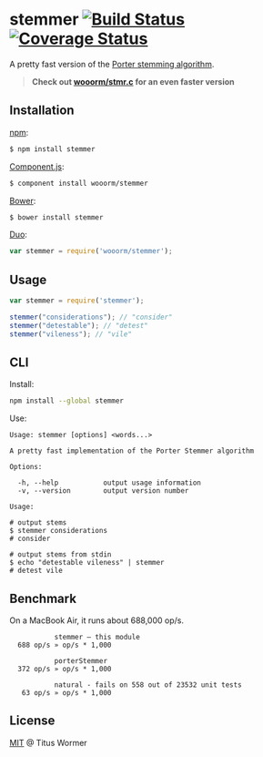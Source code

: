 # stemmer [![Build Status](https://img.shields.io/travis/wooorm/stemmer.svg?style=flat)](https://travis-ci.org/wooorm/stemmer) [![Coverage Status](https://img.shields.io/coveralls/wooorm/stemmer.svg?style=flat)](https://coveralls.io/r/wooorm/stemmer?branch=master)

A pretty fast version of the [Porter stemming algorithm](http://tartarus.org/martin/PorterStemmer/).

> **Check out [wooorm/stmr.c](https://github.com/wooorm/stmr.c) for an even faster version**

## Installation

[npm](https://docs.npmjs.com/cli/install):

```bash
$ npm install stemmer
```

[Component.js](https://github.com/componentjs/component):

```bash
$ component install wooorm/stemmer
```

[Bower](http://bower.io/#install-packages):

```bash
$ bower install stemmer
```

[Duo](http://duojs.org/#getting-started):

```javascript
var stemmer = require('wooorm/stemmer');
```
## Usage

```javascript
var stemmer = require('stemmer');

stemmer("considerations"); // "consider"
stemmer("detestable"); // "detest"
stemmer("vileness"); // "vile"
```

## CLI

Install:

```bash
npm install --global stemmer
```

Use:

```text
Usage: stemmer [options] <words...>

A pretty fast implementation of the Porter Stemmer algorithm

Options:

  -h, --help           output usage information
  -v, --version        output version number

Usage:

# output stems
$ stemmer considerations
# consider

# output stems from stdin
$ echo "detestable vileness" | stemmer
# detest vile
```

## Benchmark

On a MacBook Air, it runs about 688,000 op/s.

```text
           stemmer — this module
  688 op/s » op/s * 1,000

           porterStemmer
  372 op/s » op/s * 1,000

           natural - fails on 558 out of 23532 unit tests
   63 op/s » op/s * 1,000
```

## License

[MIT](LICENSE) @ Titus Wormer
